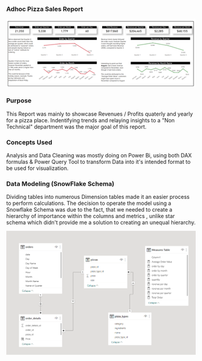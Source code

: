 ### Adhoc Pizza Sales Report
![Pizza Sales Adhoc Report](https://github.com/Lone2000/Pizza_Sales_Adhoc-Report/blob/main/Maven_project_pizza_ss.PNG)

### Purpose
This Report was mainly to showcase Revenues / Profits quaterly and yearly for a pizza place. Indentifying trends and relaying insights to a "Non Technical" department was the major goal of this report.

### Concepts Used
Analysis and Data Cleaning was mostly doing on Power Bi, using both DAX formulas & Power Query Tool to transform Data into it's intended format to be used for visualization.

### Data Modeling (SnowFlake Schema)
Dividing tables into numerous Dimension tables made it an easier process to perform calculations. The decision to operate the model using a Snowflake Schema was due to the fact, that we needed to create a hierarchy of importance within the columns and metrics , unlike star schema which didn't provide me a solution to creating an unequal hierarchy.

![Data Model Star Schema](https://github.com/Lone2000/Pizza_Sales_Adhoc-Report/blob/main/image_2023-03-01_134213401.png)
